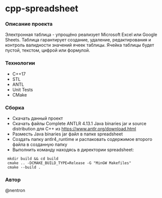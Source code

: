 # cpp-spreadsheet
### Описание проекта
Электронная таблица -  упрощёно реализует Microsoft Excel или Google Sheets. Таблица гарантирует создание, удаление, редактирования и контроль валидности значений ячеек таблицы.  Ячейка таблицы будет пустой, текстом, цифрой или формулой.
### Технологии
- С++17
- STL
- ANTL
- Unit Tests
- CMake
### Сборка
- Скачать данный проект
- Скачать файлы Complete ANTLR 4.13.1 Java binaries jar и source distribution для С++ из https://www.antlr.org/download.html
- Разместь Java binaries jar файл в папке spreadsheet
- Создать папку antlr4_runtime и распаковать содержимое второго файла в созданную папку
- Выполнить команду находясь в директории spreadsheet:
```
 mkdir build && cd build
 cmake .. -DCMAKE_BUILD_TYPE=Release -G "MinGW Makefiles"
 cmake --build .
```
### Автор
@nentron